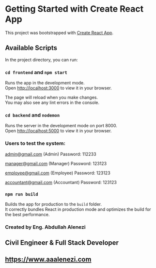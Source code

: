 # Getting Started with Create React App

This project was bootstrapped with [Create React App](https://github.com/facebook/create-react-app).

## Available Scripts

In the project directory, you can run:

### `cd frontend` and `npm start`

Runs the app in the development mode.\
Open [http://localhost:3000](http://localhost:3000) to view it in your browser.

The page will reload when you make changes.\
You may also see any lint errors in the console.

### `cd backend` and `nodemon`

Runs the server in the development mode on port 8000.\
Open [http://localhost:5000](http://localhost:8000) to view it in your browser.

### Users to test the system:

admin@gmail.com (Admin)
Password: 112233

manager@gmail.com (Manager)
Password: 123123

employee@gmail.com (Employee)
Password: 123123

accountant@gmail.com (Accountant)
Password: 123123

### `npm run build`

Builds the app for production to the `build` folder.\
It correctly bundles React in production mode and optimizes the build for the best performance.

### Created by Eng. Abdullah Alenezi
## Civil Engineer & Full Stack Developer
## https://www.aaalenezi.com
